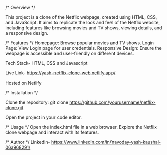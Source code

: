 /* Overview */

This project is a clone of the Netflix webpage, created using HTML, CSS, and JavaScript. 
It aims to replicate the look and feel of the Netflix website, including features like 
browsing movies and TV shows, viewing details, and a responsive design.

/* Features */
Homepage: Browse popular movies and TV shows.
Login Page: View Login page for user credentials.
Responsive Design: Ensure the webpage is accessible and user-friendly on different devices.

Tech Stack- HTML, CSS and Javascript

Live Link- https://yash-netflix-clone-web.netlify.app/

Hosted on Netlify 

/* Installation */

Clone the repository: 
git clone https://github.com/yourusername/netflix-clone.git

Open the project in your code editor.

/* Usage */
Open the index.html file in a web browser.
Explore the Netflix clone webpage and interact with its features.

/* Author */
LinkedIn- https://www.linkedin.com/in/navoday-yash-kaushal-06a968291/



